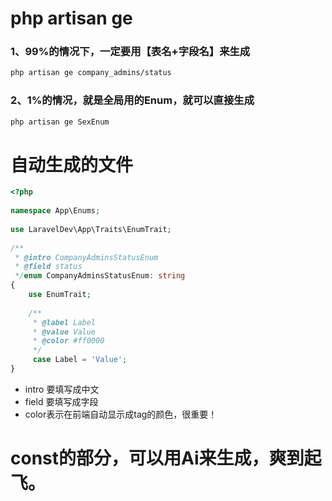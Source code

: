 # php artisan ge 

### 1、99%的情况下，一定要用【表名+字段名】来生成
```bash
php artisan ge company_admins/status
```

### 2、1%的情况，就是全局用的Enum，就可以直接生成
```bash
php artisan ge SexEnum
```

# 自动生成的文件
```php
<?php  
  
namespace App\Enums;  
  
use LaravelDev\App\Traits\EnumTrait;  
  
/**  
 * @intro CompanyAdminsStatusEnum  
 * @field status  
 */enum CompanyAdminsStatusEnum: string  
{  
    use EnumTrait;  
  
    /**  
     * @label Label  
     * @value Value  
     * @color #ff0000  
     */    
     case Label = 'Value';  
}
```

- intro 要填写成中文
- field 要填写成字段
- color表示在前端自动显示成tag的颜色，很重要！

# const的部分，可以用Ai来生成，爽到起飞。